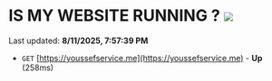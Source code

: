 # IS MY WEBSITE RUNNING ? [![](https://img.shields.io/static/v1?label=Sponsor&message=%E2%9D%A4&logo=GitHub&color=%23fe8e86)](https://github.com/sponsors/Youssef-Lehmam)

Last updated: **8/11/2025, 7:57:39 PM**

- `GET` [https://youssefservice.me](https://youssefservice.me) - **Up** (258ms)
